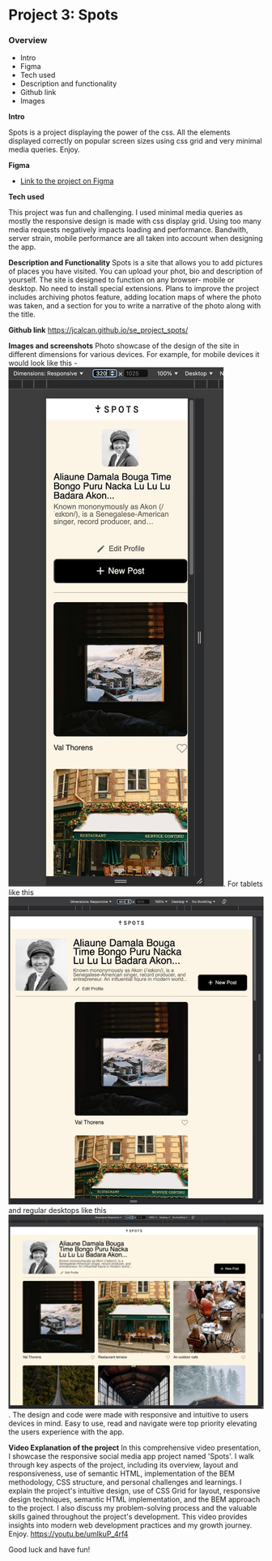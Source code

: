 # Project 3: Spots

### Overview

- Intro
- Figma
- Tech used
- Description and functionality
- Github link
- Images

**Intro**

Spots is a project displaying the power of the css. All the elements displayed correctly on popular screen sizes using css grid and very minimal media queries. Enjoy.

**Figma**

- [Link to the project on Figma](https://www.figma.com/file/BBNm2bC3lj8QQMHlnqRsga/Sprint-3-Project-%E2%80%94-Spots?type=design&node-id=2%3A60&mode=design&t=afgNFybdorZO6cQo-1)

**Tech used**

This project was fun and challenging. I used minimal media queries as mostly the responsive design is made with css display grid. Using too many media requests negatively impacts loading and performance. Bandwith, server strain, mobile performance are all taken into account when designing the app.

**Description and Functionality**
Spots is a site that allows you to add pictures of places you have visited. You can upload your phot, bio and description of yourself. The site is designed to function on any browser- mobile or desktop. No need to install special extensions. Plans to improve the project includes archiving photos feature, adding location maps of where the photo was taken, and a section for you to write a narrative of the photo along with the title.

**Github link**
https://jcalcan.github.io/se_project_spots/

**Images and screenshots**
Photo showcase of the design of the site in different dimensions for various devices. For example,
for mobile devices it would look like this - ![mobile](./images/demo/mobile_screenshot.jpg). For tablets like this ![tablets](./images/demo/tablet_screenshot.jpg) and regular desktops like this ![desktop](./images/demo/desktop_screenshot.jpg). The design and code were made with responsive and intuitive to users devices in mind. Easy to use, read and navigate were top priority elevating the users experience with the app.

**Video Explanation of the project**
In this comprehensive video presentation, I showcase the responsive social media app project named 'Spots'. I walk through key aspects of the project, including its overview, layout and responsiveness, use of semantic HTML, implementation of the BEM methodology, CSS structure, and personal challenges and learnings. I explain the project's intuitive design, use of CSS Grid for layout, responsive design techniques, semantic HTML implementation, and the BEM approach to the project. I also discuss my problem-solving process and the valuable skills gained throughout the project's development. This video provides insights into modern web development practices and my growth journey. Enjoy.
https://youtu.be/umIkuP_4rf4

Good luck and have fun!
